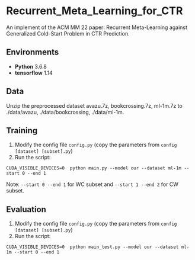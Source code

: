 # Recurrent_Meta_Learning_for_CTR
An implement of the ACM MM 22 paper: Recurrent Meta-Learning against Generalized Cold-Start Problem in CTR Prediction.

## Environments
* **Python** 3.6.8
* **tensorflow** 1.14

## Data
Unzip the preprocessed dataset avazu.7z, bookcrossing.7z, ml-1m.7z to ./data/avazu, ./data/bookcrossing, ./data/ml-1m.

## Training
1. Modify the config file `config.py` (copy the parameters from `config [dataset] [subset].py`)
2. Run the script:
```shell
CUDA_VISIBLE_DEVICES=0  python main.py --model our --dataset ml-1m --start 0 --end 1
```
Note: `--start 0 --end 1` for WC subset and  `--start 1 --end 2` for CW subset.

## Evaluation
1. Modify the config file `config.py` (copy the parameters from `config [dataset] [subset].py`)
2. Run the script:
```shell
CUDA_VISIBLE_DEVICES=0  python main_test.py --model our --dataset ml-1m --start 0 --end 1
```
